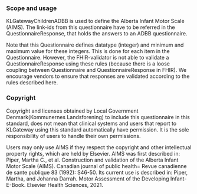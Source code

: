 ### Scope and usage
KLGatewayChildrenADBB is used to define the Alberta Infant Motor Scale (AIMS). The link-ids from this questionnaire have to be referred in the QuestionnaireResponse, that holds the answers to an ADBB questionnaire.

Note that this Questionnaire defines datatype (integer) and minimum and maximum value for these integers. This is done for each item in the Questionnaire. However, the FHIR-validator is not able to validate a QuestionnaireResponse using these rules (because there is a loose coupling between Questionnaire and QuestionnaireResponse in FHIR). We encourage vendors to ensure that responses are validated according to the rules described here.

### Copyright
Copyright and licenses obtained by Local Government Denmark(Kommunernes Landsforening) to include this questionnaire in this standard, does not mean that clinical systems and users that report to KLGateway using this standard automatically have permission. It is the sole responsibility of users to handle their own permissions.

Users may only use AIMS if they respect the copyright and other intellectual property rights, which are held by Elsevier. AIMS was first described in: Piper, Martha C., et al. Construction and validation of the Alberta Infant Motor Scale (AIMS). Canadian journal of public health= Revue canadienne de sante publique 83 (1992): S46-50. Its current use is described in: Piper, Martha, and Johanna Darrah. Motor Assessment of the Developing Infant-E-Book. Elsevier Health Sciences, 2021.